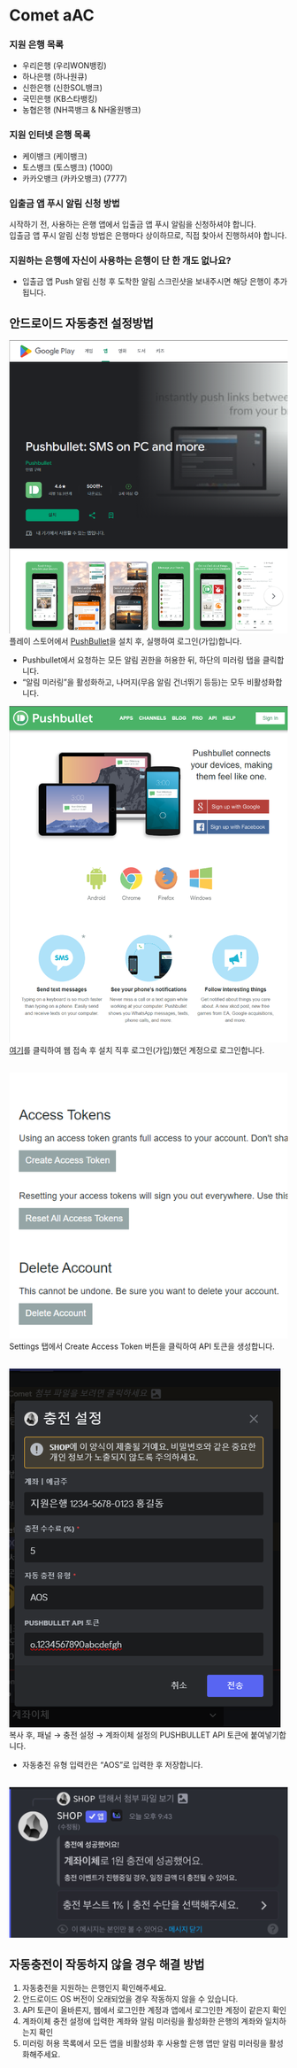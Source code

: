 # Comet aAC

### 지원 은행 목록
- 우리은행 (우리WON뱅킹)
- 하나은행 (하나원큐)
- 신한은행 (신한SOL뱅크)
- 국민은행 (KB스타뱅킹)
- 농협은행 (NH콕뱅크 & NH올원뱅크)

### 지원 인터넷 은행 목록
- 케이뱅크 (케이뱅크)
- 토스뱅크 (토스뱅크) (1000)
- 카카오뱅크 (카카오뱅크) (7777)

### 입출금 앱 푸시 알림 신청 방법
시작하기 전, 사용하는 은행 앱에서 입출금 앱 푸시 알림을 신청하셔야 합니다.</br>
입출금 앱 푸시 알림 신청 방법은 은행마다 상이하므로, 직접 찾아서 진행하셔야 합니다.</br>

### 지원하는 은행에 자신이 사용하는 은행이 단 한 개도 없나요?
- 입출금 앱 Push 알림 신청 후 도착한 알림 스크린샷을 보내주시면 해당 은행이 추가됩니다.</br>

## 안드로이드 자동충전 설정방법
![image.png](images/11.png)</br>
플레이 스토어에서 [PushBullet](https://play.google.com/store/apps/details?id=com.pushbullet.android)을 설치 후, 실행하여 로그인(가입)합니다.</br>

- Pushbullet에서 요청하는 모든 알림 권한을 허용한 뒤, 하단의 미러링 탭을 클릭합니다.</br>
- “알림 미러링”을 활성화하고, 나머지(무음 알림 건너뛰기 등등)는 모두 비활성화합니다.</br>

![image.png](images/12.png)</br>
[여기](https://www.pushbullet.com/#settings)를 클릭하여 웹 접속 후 설치 직후 로그인(가입)했던 계정으로 로그인합니다.</br></br>

![image.png](images/13.png)</br>
Settings 탭에서 Create Access Token 버튼을 클릭하여 API 토큰을 생성합니다.</br></br>

![image.png](images/14.png)</br>
복사 후, 패널 → 충전 설정 → 계좌이체 설정의 PUSHBULLET API 토큰에 붙여넣기합니다.</br>
- 자동충전 유형 입력칸은 “AOS”로 입력한 후 저장합니다.</br></br>

![image.png](images/15.png)

## 자동충전이 작동하지 않을 경우 해결 방법
1. 자동충전을 지원하는 은행인지 확인해주세요.</br>
2. 안드로이드 OS 버전이 오래되었을 경우 작동하지 않을 수 있습니다.</br>
3. API 토큰이 올바른지, 웹에서 로그인한 계정과 앱에서 로그인한 계정이 같은지 확인</br>
4. 계좌이체 충전 설정에 입력한 계좌와 알림 미러링을 활성화한 은행의 계좌와 일치하는지 확인</br>
5. 미러링 허용 목록에서 모든 앱을 비활성화 후 사용할 은행 앱만 알림 미러링을 활성화해주세요.</br>

